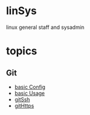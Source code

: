 # linSys
linux general staff and sysadmin

# topics

## Git
* [basic Config](git/basiConfig.md)
* [basic Usage](git/basicUsage.md)
* [gitSsh](git/gitPush_ssh.md)
* [gitHttps](git/gitPush_https.md)
